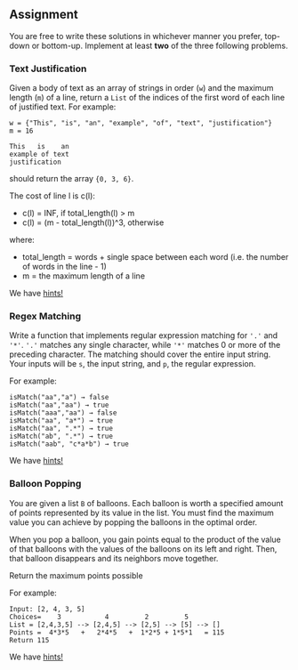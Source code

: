 ## Assignment

You are free to write these solutions in whichever manner you prefer, top-down or bottom-up. Implement at least **two** of the three following problems.

### Text Justification

Given a body of text as an array of strings in order (`w`) and the maximum length (`m`) of a line, return a `List` of the indices of the first word of each line of justified text.  For example:

```
w = {"This", "is", "an", "example", "of", "text", "justification"}
m = 16

This   is    an
example of text
justification
```

should return the array `{0, 3, 6}`.

The cost of line l is c(l):
* c(l) = INF, if total_length(l) > m
* c(l) = (m - total_length(l))^3, otherwise

where:
* total_length = words + single space between each word (i.e. the number of words in the line - 1)
* m = the maximum length of a line

We have [hints!](./hints.md)

### Regex Matching
Write a function that implements regular expression matching for `'.'` and `'*'`. `'.'` matches any single character, while `'*'` matches 0 or more of the preceding character. The matching should cover the entire input string. Your inputs will be `s`, the input string, and `p`, the regular expression.

For example:

```
isMatch("aa","a") → false
isMatch("aa","aa") → true
isMatch("aaa","aa") → false
isMatch("aa", "a*") → true
isMatch("aa", ".*") → true
isMatch("ab", ".*") → true
isMatch("aab", "c*a*b") → true
```
We have [hints!](./hints.md)

### Balloon Popping
You are given a list `B` of balloons. Each balloon is worth a specified amount of points represented by its value in the list. You must find the maximum value you can achieve by popping the balloons in the optimal order.

When you pop a balloon, you gain points equal to the product of the value of that balloons with the values of the balloons on its left and right. Then, that balloon disappears and its neighbors move together.

Return the maximum points possible

For example:
```
Input: [2, 4, 3, 5]
Choices=    3           4         2         5
List = [2,4,3,5] --> [2,4,5] --> [2,5] --> [5] --> []
Points =  4*3*5   +   2*4*5   +  1*2*5 + 1*5*1   = 115
Return 115
```
We have [hints!](./hints.md)

